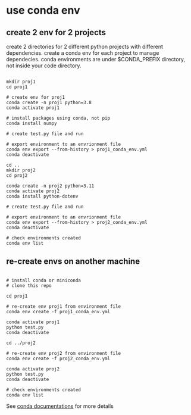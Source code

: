 # use conda env

## create 2 env for 2 projects

create 2 directories for 2 different python projects with different dependencies. create a conda env for each project to manage dependecies. conda environments are under $CONDA_PREFIX directory, not inside your code directory.

```shell

mkdir proj1
cd proj1

# create env for proj1
conda create -n proj1 python=3.8
conda activate proj1

# install packages using conda, not pip
conda install numpy

# create test.py file and run

# export environment to an envrionment file
conda env export --from-history > proj1_conda_env.yml
conda deactivate

cd ..
mkdir proj2
cd proj2

conda create -n proj2 python=3.11
conda activate proj2
conda install python-dotenv

# create test.py file and run

# export environment to an envrionment file
conda env export --from-history > proj2_conda_env.yml
conda deactivate

# check environments created
conda env list

```

## re-create envs on another machine

```shell

# install conda or miniconda
# clone this repo

cd proj1

# re-create env proj1 from environment file
conda env create -f proj1_conda_env.yml

conda activate proj1
python test.py
conda deactivate

cd ../proj2

# re-create env proj2 from environment file
conda env create -f proj2_conda_env.yml

conda activate proj2
python test.py
conda deactivate

# check environments created
conda env list

```

See [conda documentations](https://conda.io/projects/conda/en/latest/user-guide/tasks/manage-environments.html#activating-an-environment) for more details
